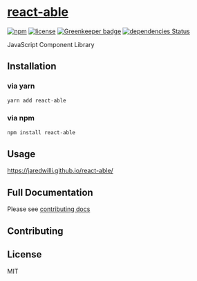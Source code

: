 # [react-able](https://jaredwilli.github.io/react-able/)

[![npm](https://img.shields.io/npm/v/react-able.svg?style=flat-square)](https://www.npmjs.com/package/react-able)
[![license](https://img.shields.io/npm/l/react-able.svg?style=flat-square)](https://github.com/jaredwilli/react-able/blob/master/LICENSE)
[![Greenkeeper badge](https://badges.greenkeeper.io/jaredwilli/react-able.svg)](https://greenkeeper.io/)
[![dependencies Status](https://david-dm.org/jaredwilli/react-able/status.svg)](https://david-dm.org/jaredwilli/react-able)


JavaScript Component Library

## Installation

### via yarn

```js
yarn add react-able
```

### via npm

```js
npm install react-able
```

## Usage


https://jaredwilli.github.io/react-able/

## Full Documentation

Please see [contributing docs](https://github.com/jaredwilli/react-able/blob/master/CONTRIBUTING.MD)

## Contributing


## License

MIT
